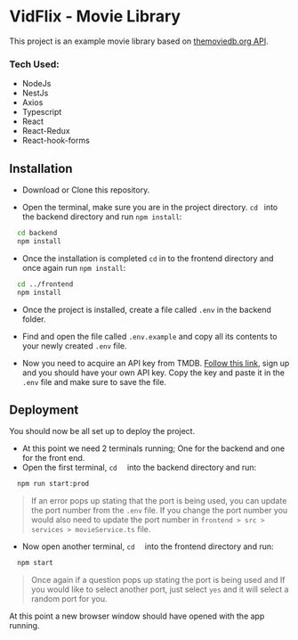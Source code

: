 
# VidFlix - Movie Library

This project is an example movie library based on [themoviedb.org API](https://developer.themoviedb.org/reference/intro/getting-started).

### Tech Used:
- NodeJs
- NestJs
- Axios
- Typescript
- React
- React-Redux
- React-hook-forms

## Installation

- Download or Clone this repository. 

- Open the terminal, make sure you are in the project directory. `cd ` into the backend directory and run `npm install`:
```bash
  cd backend
  npm install
```
- Once the installation is completed `cd` in to the frontend directory and once again run `npm install`:
```bash
  cd ../frontend
  npm install
```

- Once the project is installed, create a file called `.env` in the backend folder. 

- Find and open the file called `.env.example` and copy all its contents to your newly created `.env` file.

- Now you need to acquire an API key from TMDB. [Follow this link](https://www.themoviedb.org/settings/api), sign up and you should have your own API key. Copy the key and paste it in the `.env` file and make sure to save the file.

## Deployment

You should now be all set up to deploy the project. 

- At this point we need 2 terminals running; One for the backend and one for the front end.
- Open the first terminal, `cd  ` into the backend directory and run:
```bash
  npm run start:prod
```
> If an error pops up stating that the port is being used, you can update the port number from the `.env` file. If you change the port number you would also need to update the port number in `frontend > src > services > movieService.ts` file.

- Now open another terminal, `cd  ` into the frontend directory and run:
```bash
  npm start
```

> Once again if a question pops up stating the port is being used and If you would like to select another port, just select `yes` and it will select a random port for you. 

At this point a new browser window should have opened with the app running.
